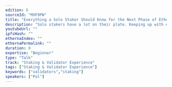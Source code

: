 ```yaml
---
edition: 6
sourceId: "MXF9PW"
title: "Everything a Solo Staker Should Know for the Next Phase of Ethereum"
description: "Solo stakers have a lot on their plate. Keeping up with every single change, how it will affect them and what steps they need to take to ensure their operation runs smoothly is a full time job! In this talk we are going to detail very clearly everything that they should be doing, everything that's coming, what tools and projects are coming to the rescue and what they are expected to do."
youtubeUrl: ""
ipfsHash: ""
ethernaIndex: ""
ethernaPermalink: ""
duration: 0
expertise: "Beginner"
type: "Talk"
track: "Staking & Validator Experience"
tags: ["Staking & Validator Experience"]
keywords: ["validators","staking"]
speakers: ["Pol"]
---
```

